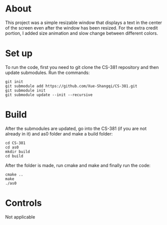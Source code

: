 # About
This project was a simple resizable window that displays a text in the center of the screen even after the window has been resized. For the extra credit portion, I added size animation and slow change between different colors.

# Set up
To run the code, first you need to git clone the CS-381 repository and then update submodules. Run the commands:
```
git init
git submodule add https://github.com/Xue-Shangqi/CS-381.git
git submodule init
git submodule update --init --recursive
```

# Build
After the submodules are updated, go into the CS-381 (if you are not already in it) and as0 folder and make a build folder:
```
cd CS-381
cd as0
mkdir build
cd build
```
After the folder is made, run cmake and make and finally run the code:
```
cmake ..
make
./as0
```
# Controls
Not applicable